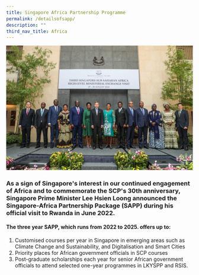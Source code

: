 ```yaml
---
title: Singapore Africa Partnership Programme
permalink: /detailsofsapp/
description: ""
third_nav_title: Africa
---
```

![Third  Singapore-Sub Saharan Africa High-Level Ministerial Exchange Visit](/images/African%20Study%20Visit%20photo.jpeg)

### As a sign of Singapore's interest in our continued engagement of Africa and to commemorate the SCP's 30th anniversary, Singapore Prime Minister Lee Hsien Loong announced the Singapore-Africa Partnership Package (SAPP) during his official visit to Rwanda in June 2022. 
#### 
#### The three year SAPP, which runs from 2022 to 2025. offers up to:

1. Customised courses per year in Singapore in emerging areas such as Climate Change and Sustainability, and Digitalisation and Smart Cities
2. Priority places for African government officials in SCP courses
3. Post-graduate scholarships each year for senior African government officials to attend selected one-year programmes in LKYSPP and RSIS.